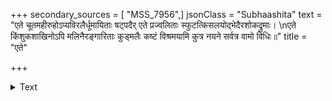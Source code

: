 +++
secondary_sources = [ "MSS_7956",]
jsonClass = "Subhaashita"
text = "एते चूतमहीरुहोऽप्यविरलैर्धूमायिताः षट्पदैर् एते प्रज्वलिताः स्फुटत्किसलयोद्भेदैरशोकद्रुमाः।  \nएते किंशुकशाखिनोऽपि मलिनैरङ्गारिताः कुड्मलैः कष्टं विश्रमयामि कुत्र नयने सर्वत्र वामो विधिः॥"
title = "एते"

+++

<details><summary>Text</summary>

एते चूतमहीरुहोऽप्यविरलैर्धूमायिताः षट्पदैर् एते प्रज्वलिताः स्फुटत्किसलयोद्भेदैरशोकद्रुमाः।  
एते किंशुकशाखिनोऽपि मलिनैरङ्गारिताः कुड्मलैः कष्टं विश्रमयामि कुत्र नयने सर्वत्र वामो विधिः॥
</details>
